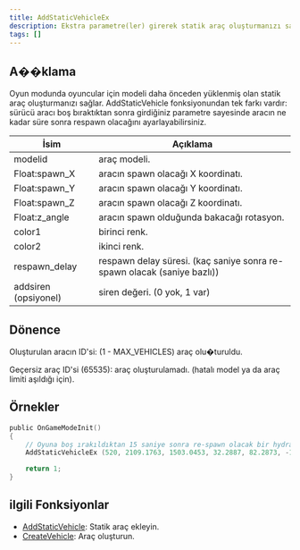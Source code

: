 ```yaml
---
title: AddStaticVehicleEx
description: Ekstra parametre(ler) girerek statik araç oluşturmanızı sağlar.
tags: []
---
```


## A��klama

Oyun modunda oyuncular için modeli daha önceden yüklenmiş olan statik araç oluşturmanızı sağlar. AddStaticVehicle fonksiyonundan tek farkı vardır: sürücü aracı boş bıraktıktan sonra girdiğiniz parametre sayesinde aracın ne kadar süre sonra respawn olacağını ayarlayabilirsiniz.

| İsim                                | Açıklama                                                                                               |
| ----------------------------------- | ------------------------------------------------------------------------------------------------------ |
| modelid                             | araç modeli.                                                                                           |
| Float:spawn_X                       | aracın spawn olacağı X koordinatı.                                                                     |
| Float:spawn_Y                       | aracın spawn olacağı Y koordinatı.                                                                     |
| Float:spawn_Z                       | aracın spawn olacağı Z koordinatı.                                                                     |
| Float:z_angle                       | aracın spawn olduğunda bakacağı rotasyon.                                                              |
| color1                              | birinci renk.                                                                                          |
| color2                              | ikinci renk.                                                                                           |
| respawn_delay                       | respawn delay süresi. (kaç saniye sonra re-spawn olacak (saniye bazlı))                                |
| addsiren  (opsiyonel)               | siren değeri. (0 yok, 1 var)                                                                           |

## Dönence

Oluşturulan aracın ID'si: (1 - MAX_VEHICLES) araç olu�turuldu.

Geçersiz araç ID'si (65535): araç oluşturulamadı. (hatalı model ya da araç limiti aşıldığı için).

## Örnekler

```c
public OnGameModeInit()
{
    // Oyuna boş ırakıldıktan 15 saniye sonra re-spawn olacak bir hydra ekle (520 model)
    AddStaticVehicleEx (520, 2109.1763, 1503.0453, 32.2887, 82.2873, -1, -1, 15);

    return 1;
}
```

## ilgili Fonksiyonlar

- [AddStaticVehicle](AddStaticVehicle.md): Statik araç ekleyin.
- [CreateVehicle](CreateVehicle.md): Araç oluşturun.
